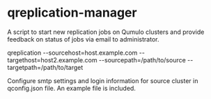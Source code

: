 # qreplication-manager

A script to start new replication jobs on Qumulo clusters and provide feedback on status of jobs via email to administrator. 

qreplication --sourcehost=host.example.com --targethost=host2.example.com --sourcepath=/path/to/source --targetpath=/path/to/target

Configure smtp settings and login information for source cluster in qconfig.json file. An example file is included. 

